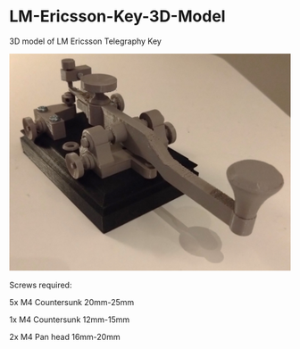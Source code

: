 # LM-Ericsson-Key-3D-Model
3D model of LM Ericsson Telegraphy Key

![graph](morse_key_3D-Printed.JPG)

Screws required:

5x M4 Countersunk 20mm-25mm

1x M4 Countersunk 12mm-15mm

2x M4 Pan head    16mm-20mm
